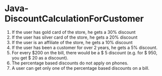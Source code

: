 # Java-DiscountCalculationForCustomer

1.	If the user has gold card of the store, he gets a 30% discount
2.	If the user has silver card of the store, he gets a 20% discount
3. If the user is an affiliate of the store, he gets a 10% discount
4. If the user has been a customer for over 2 years, he gets a 5% discount.
5. For every $200 on the bill, there would be a $ 5 discount (e.g. for $ 950, you get $ 20
as a discount).
6. The percentage based discounts do not apply on phones.
7. A user can get only one of the percentage based discounts on a bill.
